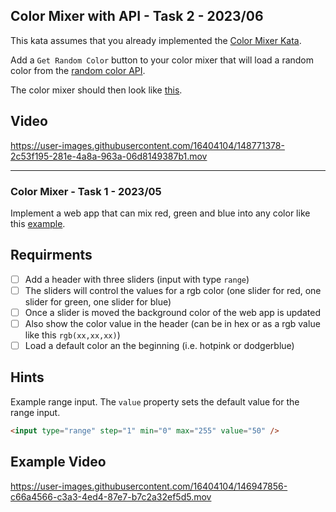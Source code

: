 ## Color Mixer with API - Task 2 - 2023/06

This kata assumes that you already implemented the [Color Mixer Kata](https://github.com/coding-bootcamps-eu/web-apps-foundation/blob/main/web-app-basics/05-color-mixer.md).

Add a `Get Random Color` button to your color mixer that will load a random color from the [random color API](https://dummy-apis.netlify.app/api/color).

The color mixer should then look like [this](https://coding-katas.netlify.app/color-mixer-with-api/).

## Video

<https://user-images.githubusercontent.com/16404104/148771378-2c53f195-281e-4a8a-963a-06d8149387b1.mov>

---

### Color Mixer - Task 1 - 2023/05

Implement a web app that can mix red, green and blue into any color like this [example](https://coding-katas.netlify.app/color-mixer/).

## Requirments

- [ ] Add a header with three sliders (input with type `range`)
- [ ] The sliders will control the values for a rgb color (one slider for red, one slider for green, one slider for blue)
- [ ] Once a slider is moved the background color of the web app is updated
- [ ] Also show the color value in the header (can be in hex or as a rgb value like this `rgb(xx,xx,xx)`)
- [ ] Load a default color an the beginning (i.e. hotpink or dodgerblue)

## Hints

Example range input. The `value` property sets the default value for the range input.

```html
<input type="range" step="1" min="0" max="255" value="50" />
```

## Example Video

<https://user-images.githubusercontent.com/16404104/146947856-c66a4566-c3a3-4ed4-87e7-b7c2a32ef5d5.mov>
